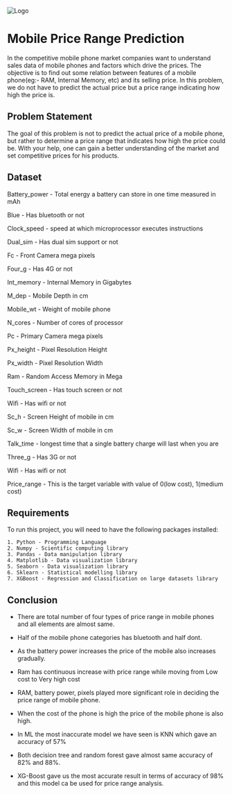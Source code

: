 
![Logo](https://s3b.cashify.in/blog/wp-content/uploads/2018/05/mobile-phone-evolution.jpg)


# Mobile Price Range Prediction

In the competitive mobile phone market companies want to understand sales data of mobile phones and factors which drive the prices. The objective is to find out some relation between features of a mobile phone(eg:- RAM, Internal Memory, etc) and its selling price. In this problem, we do not have to predict the actual price but a price range indicating how high the price is.

## Problem Statement

The goal of this problem is not to predict the actual price of a mobile phone, but rather to determine a price range that indicates how high the price could be. With your help, one can gain a better understanding of the market and set competitive prices for his products.
## Dataset

Battery_power - Total energy a battery can store in one time measured in mAh

Blue - Has bluetooth or not

Clock_speed - speed at which microprocessor executes instructions

Dual_sim - Has dual sim support or not

Fc - Front Camera mega pixels

Four_g - Has 4G or not

Int_memory - Internal Memory in Gigabytes

M_dep - Mobile Depth in cm

Mobile_wt - Weight of mobile phone

N_cores - Number of cores of processor

Pc - Primary Camera mega pixels

Px_height - Pixel Resolution Height

Px_width - Pixel Resolution Width

Ram - Random Access Memory in Mega

Touch_screen - Has touch screen or not

Wifi - Has wifi or not

Sc_h - Screen Height of mobile in cm

Sc_w - Screen Width of mobile in cm

Talk_time - longest time that a single battery charge will last when you are

Three_g - Has 3G or not

Wifi - Has wifi or not

Price_range - This is the target variable with value of 0(low cost), 1(medium cost)
## Requirements

To run this project, you will need to have the following packages installed:

    1. Python - Programming Language
    2. Numpy - Scientific computing library
    3. Pandas - Data manipulation library
    4. Matplotlib - Data visualization library
    5. Seaborn - Data visualization library
    6. Sklearn - Statistical modelling library
    7. XGBoost - Regression and Classification on large datasets library

    
## Conclusion


*   There are total number of four types of price range in mobile phones and all elements are almost same.
*   Half of the mobile phone categories has bluetooth and half dont.

*   As the battery power increases the price of the mobile also increases gradually.

*   Ram has continuous increase with price range while moving from Low cost to Very high cost

*   RAM, battery power, pixels played more significant role in deciding the price range of mobile phone.
*   When the cost of the phone is high the price of the mobile phone is also high.



*   In ML the most inaccurate model we have seen is KNN which gave an accuracy of 57%


*   Both decision tree and random forest gave almost same accuracy of 82% and 88%.

*   XG-Boost gave us the most accurate result in terms of accuracy of 98% and this model ca be used for price range analysis.